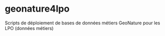 # geonature4lpo
Scripts de déploiement de bases de données métiers GeoNature pour les LPO  (données métiers)
